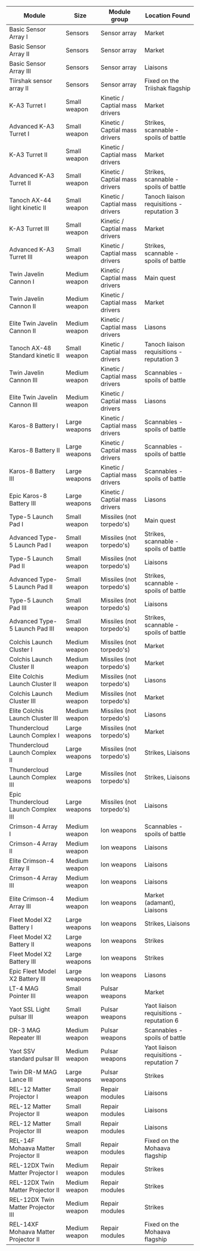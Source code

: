 |Module                              |Size         |Module group                  |Location Found                            |
|------------------------------------|-------------|------------------------------|------------------------------------------|
|Basic Sensor Array I                |Sensors      |Sensor array                  |Market                                    |
|Basic Sensor Array II               |Sensors      |Sensor array                  |Market                                    |
|Basic Sensor Array III              |Sensors      |Sensor array                  |Liaisons                                  |
|Tiirshak sensor array II            |Sensors      |Sensor array                  |Fixed on the Triishak flagship            |
|K-A3 Turret I                       |Small weapon |Kinetic / Captial mass drivers|Market                                    |
|Advanced K-A3 Turret I              |Small weapon |Kinetic / Captial mass drivers|Strikes, scannable - spoils of battle     |
|K-A3 Turret II                      |Small weapon |Kinetic / Captial mass drivers|Market                                    |
|Advanced K-A3 Turret II             |Small weapon |Kinetic / Captial mass drivers|Strikes, scannable - spoils of battle     |
|Tanoch AX-44 light kinetic II       |Small weapon |Kinetic / Captial mass drivers|Tanoch liaison requisitions - reputation 3|
|K-A3 Turret III                     |Small weapon |Kinetic / Captial mass drivers|Market                                    |
|Advanced K-A3 Turret III            |Small weapon |Kinetic / Captial mass drivers|Strikes, scannable - spoils of battle     |
|Twin Javelin Cannon I               |Medium weapon|Kinetic / Captial mass drivers|Main quest                                |
|Twin Javelin Cannon II              |Medium weapon|Kinetic / Captial mass drivers|Market                                    |
|Elite Twin Javelin Cannon II        |Medium weapon|Kinetic / Captial mass drivers|Liasons                                   |
|Tanoch AX-48 Standard kinetic II    |Small weapon |Kinetic / Captial mass drivers|Tanoch liaison requisitions - reputation 3|
|Twin Javelin Cannon III             |Medium weapon|Kinetic / Captial mass drivers|Scannables - spoils of battle             |
|Elite Twin Javelin Cannon III       |Medium weapon|Kinetic / Captial mass drivers|Liasons                                   |
|Karos-8 Battery I                   |Large weapons|Kinetic / Captial mass drivers|Scannables - spoils of battle             |
|Karos-8 Battery II                  |Large weapons|Kinetic / Captial mass drivers|Scannables - spoils of battle             |
|Karos-8 Battery III                 |Large weapons|Kinetic / Captial mass drivers|Scannables - spoils of battle             |
|Epic Karos-8 Battery III            |Large weapons|Kinetic / Captial mass drivers|Liasons                                   |
|Type-5 Launch Pad I                 |Small weapon |Missiles (not torpedo's)      |Main quest                                |
|Advanced Type-5 Launch Pad I        |Small weapon |Missiles (not torpedo's)      |Strikes, scannable - spoils of battle     |
|Type-5 Launch Pad II                |Small weapon |Missiles (not torpedo's)      |Liaisons                                  |
|Advanced Type-5 Launch Pad II       |Small weapon |Missiles (not torpedo's)      |Strikes, scannable - spoils of battle     |
|Type-5 Launch Pad III               |Small weapon |Missiles (not torpedo's)      |Liaisons                                  |
|Advanced Type-5 Launch Pad III      |Small weapon |Missiles (not torpedo's)      |Strikes, scannable - spoils of battle     |
|Colchis Launch Cluster I            |Medium weapon|Missiles (not torpedo's)      |Market                                    |
|Colchis Launch Cluster II           |Medium weapon|Missiles (not torpedo's)      |Market                                    |
|Elite Colchis Launch Cluster II     |Medium weapon|Missiles (not torpedo's)      |Liasons                                   |
|Colchis Launch Cluster III          |Medium weapon|Missiles (not torpedo's)      |Market                                    |
|Elite Colchis Launch Cluster III    |Medium weapon|Missiles (not torpedo's)      |Liasons                                   |
|Thundercloud Launch Complex I       |Large weapons|Missiles (not torpedo's)      |Market                                    |
|Thundercloud Launch Complex II      |Large weapons|Missiles (not torpedo's)      |Strikes, Liaisons                         |
|Thundercloud Launch Complex III     |Large weapons|Missiles (not torpedo's)      |Strikes, Liaisons                         |
|Epic Thundercloud Launch Complex III|Large weapons|Missiles (not torpedo's)      |Liaisons                                  |
|Crimson-4 Array I                   |Medium weapon|Ion weapons                   |Scannables - spoils of battle             |
|Crimson-4 Array II                  |Medium weapon|Ion weapons                   |Liaisons                                  |
|Elite Crimson-4 Array II            |Medium weapon|Ion weapons                   |Liaisons                                  |
|Crimson-4 Array III                 |Medium weapon|Ion weapons                   |Liaisons                                  |
|Elite Crimson-4 Array III           |Medium weapon|Ion weapons                   |Market (adamant), Liaisons                |
|Fleet Model X2 Battery I            |Large weapons|Ion weapons                   |Strikes, Liaisons                         |
|Fleet Model X2 Battery II           |Large weapons|Ion weapons                   |Strikes                                   |
|Fleet Model X2 Battery III          |Large weapons|Ion weapons                   |Strikes                                   |
|Epic Fleet Model X2 Battery III     |Large weapons|Ion weapons                   |Liasons                                   |
|LT-4 MAG Pointer III                |Small weapon |Pulsar weapons                |Market                                    |
|Yaot SSL Light pulsar III           |Small weapon |Pulsar weapons                |Yaot liaison requisitions - reputation 6  |
|DR-3 MAG Repeater III               |Medium weapon|Pulsar weapons                |Scannables - spoils of battle             |
|Yaot SSV standard pulsar III        |Medium weapon|Pulsar weapons                |Yaot liaison requisitions - reputation 7  |
|Twin DR-M MAG Lance III             |Large weapons|Pulsar weapons                |Strikes                                   |
|REL-12 Matter Projector I           |Small weapon |Repair modules                |Liaisons                                  |
|REL-12 Matter Projector II          |Small weapon |Repair modules                |Liaisons                                  |
|REL-12 Matter Projector III         |Small weapon |Repair modules                |Liaisons                                  |
|REL-14F Mohaava Matter Projector II |Small weapon |Repair modules                |Fixed on the Mohaava flagship             |
|REL-12DX Twin Matter Projector I    |Medium weapon|Repair modules                |Strikes                                   |
|REL-12DX Twin Matter Projector II   |Medium weapon|Repair modules                |Strikes                                   |
|REL-12DX Twin Matter Projector III  |Medium weapon|Repair modules                |Strikes                                   |
|REL-14XF Mohaava Matter Projector II|Medium weapon|Repair modules                |Fixed on the Mohaava flagship             |
